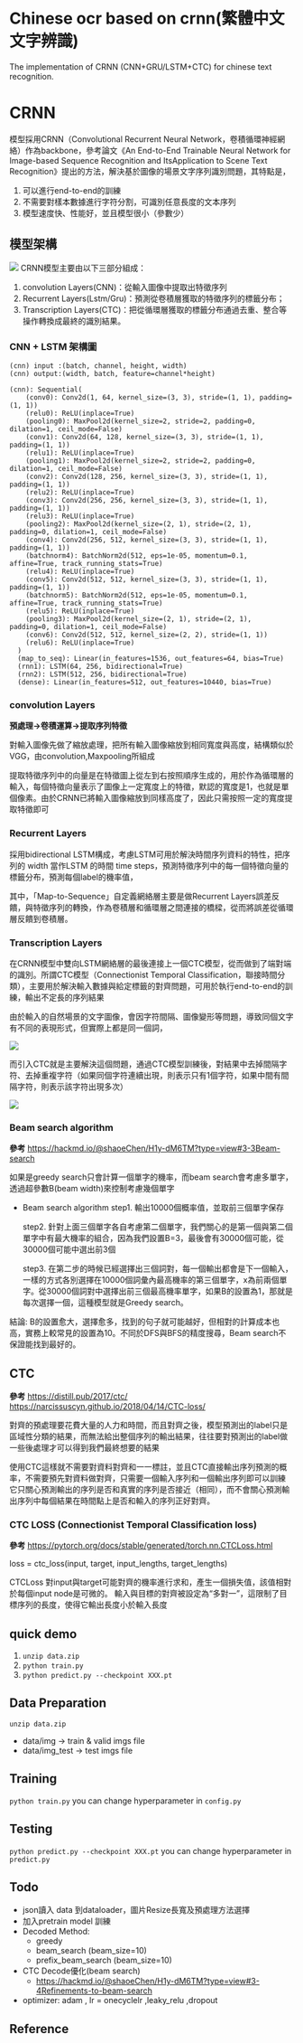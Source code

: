 # Chinese ocr based on crnn(繁體中文文字辨識)
The implementation of CRNN (CNN+GRU/LSTM+CTC) for chinese text recognition.
# CRNN

模型採用CRNN（Convolutional Recurrent Neural Network，卷積循環神經網絡）作為backbone，參考論文《An End-to-End Trainable Neural Network for Image-based Sequence Recognition and ItsApplication to Scene Text Recognition》提出的方法，解決基於圖像的場景文字序列識別問題，其特點是，

1. 可以進行end-to-end的訓練
2. 不需要對樣本數據進行字符分割，可識別任意長度的文本序列
3. 模型速度快、性能好，並且模型很小（參數少）

## 模型架構
![](https://i.imgur.com/e5gmovf.png)
CRNN模型主要由以下三部分組成：
1. convolution Layers(CNN)：從輸入圖像中提取出特徵序列
2. Recurrent Layers(Lstm/Gru)：預測從卷積層獲取的特徵序列的標籤分布；
3. Transcription Layers(CTC)：把從循環層獲取的標籤分布通過去重、整合等操作轉換成最終的識別結果。
### CNN + LSTM 架構圖

```
(cnn) input :(batch, channel, height, width)
(cnn) output:(width, batch, feature=channel*height)

(cnn): Sequential(
    (conv0): Conv2d(1, 64, kernel_size=(3, 3), stride=(1, 1), padding=(1, 1))
    (relu0): ReLU(inplace=True)
    (pooling0): MaxPool2d(kernel_size=2, stride=2, padding=0, dilation=1, ceil_mode=False)
    (conv1): Conv2d(64, 128, kernel_size=(3, 3), stride=(1, 1), padding=(1, 1))
    (relu1): ReLU(inplace=True)
    (pooling1): MaxPool2d(kernel_size=2, stride=2, padding=0, dilation=1, ceil_mode=False)
    (conv2): Conv2d(128, 256, kernel_size=(3, 3), stride=(1, 1), padding=(1, 1))
    (relu2): ReLU(inplace=True)
    (conv3): Conv2d(256, 256, kernel_size=(3, 3), stride=(1, 1), padding=(1, 1))
    (relu3): ReLU(inplace=True)
    (pooling2): MaxPool2d(kernel_size=(2, 1), stride=(2, 1), padding=0, dilation=1, ceil_mode=False)
    (conv4): Conv2d(256, 512, kernel_size=(3, 3), stride=(1, 1), padding=(1, 1))
    (batchnorm4): BatchNorm2d(512, eps=1e-05, momentum=0.1, affine=True, track_running_stats=True)
    (relu4): ReLU(inplace=True)
    (conv5): Conv2d(512, 512, kernel_size=(3, 3), stride=(1, 1), padding=(1, 1))
    (batchnorm5): BatchNorm2d(512, eps=1e-05, momentum=0.1, affine=True, track_running_stats=True)
    (relu5): ReLU(inplace=True)
    (pooling3): MaxPool2d(kernel_size=(2, 1), stride=(2, 1), padding=0, dilation=1, ceil_mode=False)
    (conv6): Conv2d(512, 512, kernel_size=(2, 2), stride=(1, 1))
    (relu6): ReLU(inplace=True)
  )
  (map_to_seq): Linear(in_features=1536, out_features=64, bias=True)
  (rnn1): LSTM(64, 256, bidirectional=True)
  (rnn2): LSTM(512, 256, bidirectional=True)
  (dense): Linear(in_features=512, out_features=10440, bias=True)
```
### convolution Layers
**預處理->卷積運算->提取序列特徵**

對輸入圖像先做了縮放處理，把所有輸入圖像縮放到相同寬度與高度，結構類似於VGG，由convolution,Maxpooling所組成

提取特徵序列中的向量是在特徵圖上從左到右按照順序生成的，用於作為循環層的輸入，每個特徵向量表示了圖像上一定寬度上的特徵，默認的寬度是1，也就是單個像素。由於CRNN已將輸入圖像縮放到同樣高度了，因此只需按照一定的寬度提取特徵即可

### Recurrent Layers

採用bidirectional LSTM構成，考慮LSTM可用於解決時間序列資料的特性，把序列的 width 當作LSTM 的時間 time steps，預測特徵序列中的每一個特徵向量的標籤分布，預測每個label的機率值，

其中，「Map-to-Sequence」自定義網絡層主要是做Recurrent Layers誤差反饋，與特徵序列的轉換，作為卷積層和循環層之間連接的橋樑，從而將誤差從循環層反饋到卷積層。


### Transcription Layers

在CRNN模型中雙向LSTM網絡層的最後連接上一個CTC模型，從而做到了端對端的識別。所謂CTC模型（Connectionist Temporal Classification，聯接時間分類），主要用於解決輸入數據與給定標籤的對齊問題，可用於執行end-to-end的訓練，輸出不定長的序列結果

由於輸入的自然場景的文字圖像，會因字符間隔、圖像變形等問題，導致同個文字有不同的表現形式，但實際上都是同一個詞，

![](https://i.imgur.com/MvLmUFB.png)

而引入CTC就是主要解決這個問題，通過CTC模型訓練後，對結果中去掉間隔字符、去掉重複字符（如果同個字符連續出現，則表示只有1個字符，如果中間有間隔字符，則表示該字符出現多次）

![](https://i.imgur.com/HdJf5Lh.png)

### Beam search algorithm
**參考**
https://hackmd.io/@shaoeChen/H1y-dM6TM?type=view#3-3Beam-search

如果是greedy search只會計算一個單字的機率，而beam search會考慮多單字，透過超參數B(beam width)來控制考慮幾個單字

* Beam search algorithm
    step1. 輸出10000個概率值，並取前三個單字保存

    step2. 針對上面三個單字各自考慮第二個單字，我們關心的是第一個與第二個單字中有最大機率的組合，因為我們設置B=3，最後會有30000個可能，從30000個可能中選出前3個

    step3. 在第二步的時候已經選擇出三個詞對，每一個輸出都會是下一個輸入，一樣的方式各別選擇在10000個詞彙內最高機率的第三個單字，x為前兩個單字。從30000個詞對中選擇出前三個最高機率單字，如果B的設置為1，那就是每次選擇一個，這種模型就是Greedy search。
    
結論: B的設置愈大，選擇愈多，找到的句子就可能越好，但相對的計算成本也高，實務上較常見的設置為10。不同於DFS與BFS的精度搜尋，Beam search不保證能找到最好的。

## CTC 
**參考**
https://distill.pub/2017/ctc/
https://narcissuscyn.github.io/2018/04/14/CTC-loss/

對齊的預處理要花費大量的人力和時間，而且對齊之後，模型預測出的label只是區域性分類的結果，而無法給出整個序列的輸出結果，往往要對預測出的label做一些後處理才可以得到我們最終想要的結果

使用CTC這樣就不需要對資料對齊和一一標註，並且CTC直接輸出序列預測的概率，不需要預先對資料做對齊，只需要一個輸入序列和一個輸出序列即可以訓練
它只關心預測輸出的序列是否和真實的序列是否接近（相同），而不會關心預測輸出序列中每個結果在時間點上是否和輸入的序列正好對齊。


### CTC LOSS (Connectionist Temporal Classification loss)
**參考**
https://pytorch.org/docs/stable/generated/torch.nn.CTCLoss.html

loss = ctc_loss(input, target, input_lengths, target_lengths)

CTCLoss 對input與target可能對齊的機率進行求和，產生一個損失值，該值相對於每個input node是可微的。 輸入與目標的對齊被設定為“多對一”，這限制了目標序列的長度，使得它輸出長度小於輸入長度

## quick demo
1. `unzip data.zip`
2. `python train.py`
3. `python predict.py --checkpoint XXX.pt`

## Data Preparation
`unzip data.zip`
* data/img -> train & valid imgs file
* data/img_test -> test imgs file

## Training
`python train.py`
you can change hyperparameter in `config.py`
## Testing
`python predict.py --checkpoint XXX.pt`
you can change hyperparameter in `predict.py`

## Todo
* json讀入 data 到dataloader，圖片Resize長寬及預處理方法選擇
* 加入pretrain model 訓練
* Decoded Method:
    * greedy
    * beam_search (beam_size=10)
    * prefix_beam_search (beam_size=10)	
* CTC Decode優化(beam search) 
    * https://hackmd.io/@shaoeChen/H1y-dM6TM?type=view#3-4Refinements-to-beam-search
* optimizer: adam , lr = onecyclelr ,leaky_relu ,dropout
## Reference
